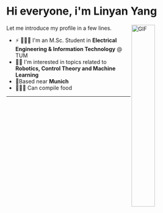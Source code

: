 # Hi everyone, i'm Linyan Yang
<img align="right" alt="GIF" src="https://github.com/abhisheknaiidu/abhisheknaiidu/blob/master/code.gif?raw=true" width="35%" />
<p width="45%">
Let me introduce my profile in a few lines.
  <ul>
    <li>⚡ 👨🏻‍🎓 I'm an M.Sc. Student in <b>Electrical Engineering & Information Technology</b> @ TUM </li>
    <li>🤖🦾 I'm interested in topics related to <b>Robotics, Control Theory and Machine Learning</b>
    <li>📍Based near <b>Munich</b></li>    
    <li> 👨🏻‍🍳 Can compile food
  </ul>

------
